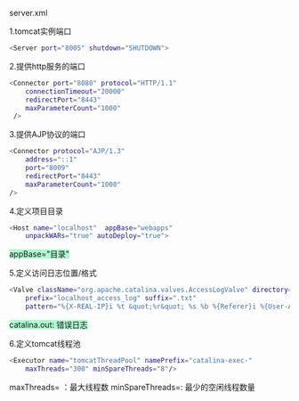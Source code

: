 server.xml
 
 1.tomcat实例端口
```bash
<Server port="8005" shutdown="SHUTDOWN">
```

2.提供http服务的端口
```bash
<Connector port="8080" protocol="HTTP/1.1"
    connectionTimeout="20000"
    redirectPort="8443"
    maxParameterCount="1000"
 />
```

3.提供AJP协议的端口
```bash
<Connector protocol="AJP/1.3"
    address="::1"
    port="8009"
    redirectPort="8443"
    maxParameterCount="1000"
/>
```

4.定义项目目录
```bash
<Host name="localhost"  appBase="webapps"
	unpackWARs="true" autoDeploy="true">
```
<span style="background:#affad1">appBase="目录"</span>


5.定义访问日志位置/格式
```bash
<Valve className="org.apache.catalina.valves.AccessLogValve" directory="logs"
    prefix="localhost_access_log" suffix=".txt"
    pattern="%{X-REAL-IP}i %t &quot;%r&quot; %s %b %{Referer}i %{User-Agent}i" />
```
<span style="background:#affad1">catalina.out: 错误日志 </span>


6.定义tomcat线程池

```bash
<Executor name="tomcatThreadPool" namePrefix="catalina-exec-"
	maxThreads="300" minSpareThreads="8"/>
```
maxThreads=        ：最大线程数
minSpareThreads=:  最少的空闲线程数量 



